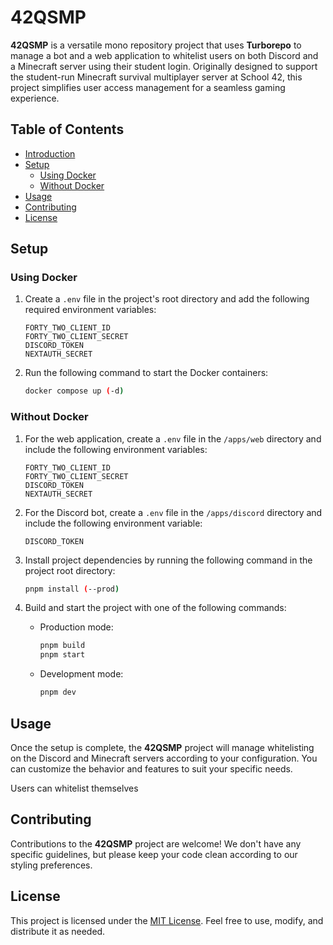 # 42QSMP

**42QSMP** is a versatile mono repository project that uses **Turborepo** to manage a bot and a web application to whitelist users on both Discord and a Minecraft server using their student login. Originally designed to support the student-run Minecraft survival multiplayer server at School 42, this project simplifies user access management for a seamless gaming experience.

## Table of Contents

- [Introduction](#42qsmp---minecraft-server-whitelist-manager)
- [Setup](#setup)
  - [Using Docker](#using-docker)
  - [Without Docker](#without-docker)
- [Usage](#usage)
- [Contributing](#contributing)
- [License](#license)

## Setup

### Using Docker

1. Create a `.env` file in the project's root directory and add the following required environment variables:

    ```dotenv
    FORTY_TWO_CLIENT_ID
    FORTY_TWO_CLIENT_SECRET
    DISCORD_TOKEN
    NEXTAUTH_SECRET
    ```

2. Run the following command to start the Docker containers:

    ```sh
    docker compose up (-d)
    ```

### Without Docker

1. For the web application, create a `.env` file in the `/apps/web` directory and include the following environment variables:

    ```dotenv
    FORTY_TWO_CLIENT_ID
    FORTY_TWO_CLIENT_SECRET
    DISCORD_TOKEN
    NEXTAUTH_SECRET
    ```

2. For the Discord bot, create a `.env` file in the `/apps/discord` directory and include the following environment variable:

    ```dotenv
    DISCORD_TOKEN
    ```

3. Install project dependencies by running the following command in the project root directory:

    ```sh
    pnpm install (--prod)
    ```

4. Build and start the project with one of the following commands:

    - Production mode:

        ```sh
        pnpm build
        pnpm start
        ```

    - Development mode:

        ```sh
        pnpm dev
        ```

## Usage

Once the setup is complete, the **42QSMP** project will manage whitelisting on the Discord and Minecraft servers according to your configuration. You can customize the behavior and features to suit your specific needs.

Users can whitelist themselves

## Contributing

Contributions to the **42QSMP** project are welcome! We don't have any specific guidelines, but please keep your code clean according to our styling preferences.

## License

This project is licensed under the [MIT License](LICENSE). Feel free to use, modify, and distribute it as needed.
